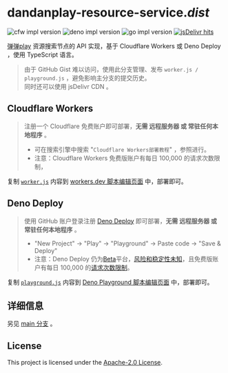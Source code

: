 # dandanplay-resource-service._dist_

![cfw impl version](https://img.shields.io/badge/cfw--impl-v0.0.5--alpha-f1e05a?logo=cloudflare)
![deno impl version](https://img.shields.io/badge/deno--impl-v0.0.5--alpha-000000?logo=deno)
![go impl version](https://img.shields.io/badge/go--impl-v0.0.5--alpha-00add8?logo=go)
[![jsDelivr hits](https://img.shields.io/jsdelivr/gh/hm/LussacZheng/dandanplay-resource-service?color=red)](https://data.jsdelivr.com/v1/package/gh/LussacZheng/dandanplay-resource-service@dist/stats/file)

[弹弹play](http://www.dandanplay.com/) 资源搜索节点的 API 实现，基于 Cloudflare Workers 或 Deno Deploy ，使用 TypeScript 语言。

> 由于 GitHub Gist 难以访问，使用此分支管理、发布 `worker.js / playground.js` ，避免影响主分支的提交历史。  
> 同时还可以使用 jsDelivr CDN 。

## Cloudflare Workers

> 注册一个 Cloudflare 免费账户即可部署，**无需 远程服务器 或 常驻任何本地程序** 。
>
> - 可在搜索引擎中搜索 "`Cloudflare Workers部署教程`" ，参照进行。
> - 注意：Cloudflare Workers 免费版账户有每日 100,000 的请求次数限制，

复制 [`worker.js`](./cf-worker/worker.js) 内容到 [workers.dev 脚本编辑页面](https://workers.cloudflare.com/) 中，部署即可。

## Deno Deploy

> 使用 GitHub 账户登录注册 [Deno Deploy](https://deno.com/deploy) 即可部署，**无需 远程服务器 或 常驻任何本地程序** 。
>
> - "New Project" -> "Play" -> "Playground" -> Paste code -> "Save & Deploy"
> - 注意：Deno Deploy 仍为[Beta](https://deno.com/blog?tag=deno-deploy)平台，[风险和稳定性未知](https://deno.com/deploy/docs/fair-use-policy)，且免费版账户有每日 100,000 的[请求次数限制](https://deno.com/deploy/docs/pricing-and-limits)。

复制 [`playground.js`](./deno-deploy/playground.js) 内容到 [Deno Playground 脚本编辑页面](https://dash.deno.com/projects) 中，部署即可。

## 详细信息

另见 [main 分支](https://github.com/LussacZheng/dandanplay-resource-service) 。

## License

This project is licensed under the [Apache-2.0 License](./LICENSE).
